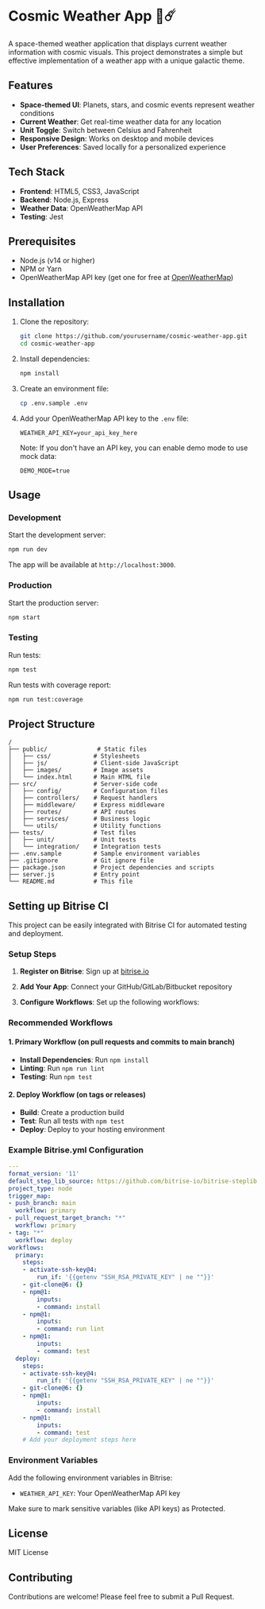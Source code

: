 # Cosmic Weather App 🌌☄️

A space-themed weather application that displays current weather information with cosmic visuals. This project demonstrates a simple but effective implementation of a weather app with a unique galactic theme.

## Features

- **Space-themed UI**: Planets, stars, and cosmic events represent weather conditions
- **Current Weather**: Get real-time weather data for any location
- **Unit Toggle**: Switch between Celsius and Fahrenheit
- **Responsive Design**: Works on desktop and mobile devices
- **User Preferences**: Saved locally for a personalized experience

## Tech Stack

- **Frontend**: HTML5, CSS3, JavaScript
- **Backend**: Node.js, Express
- **Weather Data**: OpenWeatherMap API
- **Testing**: Jest

## Prerequisites

- Node.js (v14 or higher)
- NPM or Yarn
- OpenWeatherMap API key (get one for free at [OpenWeatherMap](https://openweathermap.org/api))

## Installation

1. Clone the repository:
   ```bash
   git clone https://github.com/yourusername/cosmic-weather-app.git
   cd cosmic-weather-app
   ```

2. Install dependencies:
   ```bash
   npm install
   ```

3. Create an environment file:
   ```bash
   cp .env.sample .env
   ```

4. Add your OpenWeatherMap API key to the `.env` file:
   ```
   WEATHER_API_KEY=your_api_key_here
   ```

   Note: If you don't have an API key, you can enable demo mode to use mock data:
   ```
   DEMO_MODE=true
   ```

## Usage

### Development

Start the development server:

```bash
npm run dev
```

The app will be available at `http://localhost:3000`.

### Production

Start the production server:

```bash
npm start
```

### Testing

Run tests:

```bash
npm test
```

Run tests with coverage report:

```bash
npm run test:coverage
```

## Project Structure

```
/
├── public/              # Static files
│   ├── css/            # Stylesheets
│   ├── js/             # Client-side JavaScript
│   ├── images/         # Image assets
│   └── index.html      # Main HTML file
├── src/                # Server-side code
│   ├── config/         # Configuration files
│   ├── controllers/    # Request handlers
│   ├── middleware/     # Express middleware
│   ├── routes/         # API routes
│   ├── services/       # Business logic
│   └── utils/          # Utility functions
├── tests/              # Test files
│   ├── unit/           # Unit tests
│   └── integration/    # Integration tests
├── .env.sample         # Sample environment variables
├── .gitignore          # Git ignore file
├── package.json        # Project dependencies and scripts
├── server.js           # Entry point
└── README.md           # This file
```

## Setting up Bitrise CI

This project can be easily integrated with Bitrise CI for automated testing and deployment.

### Setup Steps

1. **Register on Bitrise**: Sign up at [bitrise.io](https://bitrise.io)

2. **Add Your App**: Connect your GitHub/GitLab/Bitbucket repository

3. **Configure Workflows**: Set up the following workflows:

### Recommended Workflows

#### 1. Primary Workflow (on pull requests and commits to main branch)

- **Install Dependencies**: Run `npm install`
- **Linting**: Run `npm run lint`
- **Testing**: Run `npm test`

#### 2. Deploy Workflow (on tags or releases)

- **Build**: Create a production build
- **Test**: Run all tests with `npm test`
- **Deploy**: Deploy to your hosting environment

### Example Bitrise.yml Configuration

```yaml
---
format_version: '11'
default_step_lib_source: https://github.com/bitrise-io/bitrise-steplib.git
project_type: node
trigger_map:
- push_branch: main
  workflow: primary
- pull_request_target_branch: "*"
  workflow: primary
- tag: "*"
  workflow: deploy
workflows:
  primary:
    steps:
    - activate-ssh-key@4:
        run_if: '{{getenv "SSH_RSA_PRIVATE_KEY" | ne ""}}'
    - git-clone@6: {}
    - npm@1:
        inputs:
        - command: install
    - npm@1:
        inputs:
        - command: run lint
    - npm@1:
        inputs:
        - command: test
  deploy:
    steps:
    - activate-ssh-key@4:
        run_if: '{{getenv "SSH_RSA_PRIVATE_KEY" | ne ""}}'
    - git-clone@6: {}
    - npm@1:
        inputs:
        - command: install
    - npm@1:
        inputs:
        - command: test
    # Add your deployment steps here
```

### Environment Variables

Add the following environment variables in Bitrise:

- `WEATHER_API_KEY`: Your OpenWeatherMap API key

Make sure to mark sensitive variables (like API keys) as Protected.

## License

MIT License

## Contributing

Contributions are welcome! Please feel free to submit a Pull Request.
